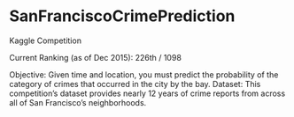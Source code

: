 # SanFranciscoCrimePrediction
Kaggle Competition

Current Ranking (as of Dec 2015): 226th / 1098 

Objective: Given time and location, you must predict the probability of the category of crimes that occurred in the city by the bay.
Dataset: This competition’s dataset provides nearly 12 years of crime reports from across all of San Francisco’s neighborhoods.
